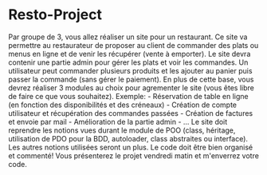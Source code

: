# Resto-Project
Par groupe de 3, vous allez réaliser un site pour un restaurant. Ce site va permettre au restaurateur de proposer au client de commander des plats ou menus en ligne et de venir les récupérer (vente à emporter). Le site devra contenir une partie admin pour gérer les plats et voir les commandes.  Un utilisateur peut commander plusieurs produits et les ajouter au panier puis passer la commande (sans gérer le paiement).  En plus de cette base, vous devrez réaliser 3 modules au choix pour agrementer le site (vous êtes libre de faire ce que vous souhaitez).  Exemple:  - Réservation de table en ligne (en fonction des disponibilités et des créneaux) - Création de compte utilisateur et récupération des commandes passées - Création de factures et envoie par mail - Amélioration de la partie admin - ...   Le site doit reprendre les notions vues durant le module de POO (class, héritage, utilisation de PDO pour la BDD, autoloader, class abstraites ou interface). Les autres notions utilisées seront un plus.  Le code doit être bien organisé et commenté!  Vous présenterez le projet vendredi matin et m'enverrez votre code.
